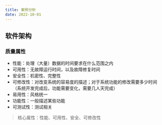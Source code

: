 ```yaml
---
title: 案例分析
date: 2022-10-01
---
```


## 软件架构

### 质量属性

- 性能：处理（大量）数据的时间要求在什么范围之内
- 可用性：无故障运行时间，以及故障修复时间
- 安全性：机密性、完整性
- 可修改性：对改变系统的容易度的描述；对于系统功能的修改需要多少时间（系统开发完成后，功能需要变化，需要几人天完成）
- 易用性：风格统一
- 功能性：一般描述某些功能
- 可测试性：测试相关

> 核心属性：性能、可用性、安全、可修改性
